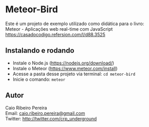 # Meteor-Bird

Este é um projeto de exemplo utilizado como didática para o livro:  
Meteor - Aplicações web real-time com JavaScript  
https://casadocodigo.refersion.com/l/d88.3525

## Instalando e rodando

* Instale o Node.js (https://nodejs.org/download/)
* Instale o Meteor (https://www.meteor.com/install)
* Acesse a pasta desse projeto via terminal: `cd meteor-bird`
* Inicie o comando: `meteor`

## Autor
Caio Ribeiro Pereira  
Email: <caio.ribeiro.pereira@gmail.com>  
Twitter: <http://twitter.com/crp_underground>  
